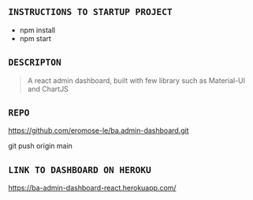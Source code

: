 ## `INSTRUCTIONS TO STARTUP PROJECT`

- npm install
- npm start

## `DESCRIPTON`

> A react admin dashboard, built with few library such as Material-UI and ChartJS

## `REPO`

https://github.com/eromose-le/ba.admin-dashboard.git

git push origin main

## `LINK TO DASHBOARD ON HEROKU`

https://ba-admin-dashboard-react.herokuapp.com/
